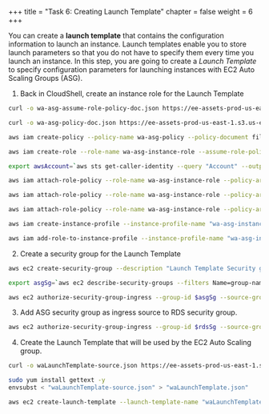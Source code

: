 +++ 
title = "Task 6: Creating Launch Template"
chapter = false 
weight = 6
+++

You can create a **launch template** that contains the configuration information to launch an instance. Launch templates enable you to store launch parameters so that you do not have to specify them every time you launch an instance.  In this step, you are going to create a *Launch Template* to specify configuration parameters for launching instances with EC2 Auto Scaling Groups (ASG).

1. Back in CloudShell, create an instance role for the Launch Template

```sh
curl -o wa-asg-assume-role-policy-doc.json https://ee-assets-prod-us-east-1.s3.us-east-1.amazonaws.com/modules/6cfbb89d4a74400082ad348b4ec61df1/v1/wa-asg-assume-role-policy-doc.json

curl -o wa-asg-policy-doc.json https://ee-assets-prod-us-east-1.s3.us-east-1.amazonaws.com/modules/6cfbb89d4a74400082ad348b4ec61df1/v1/wa-asg-policy-doc.json

aws iam create-policy --policy-name wa-asg-policy --policy-document file://wa-asg-policy-doc.json

aws iam create-role --role-name wa-asg-instance-role --assume-role-policy-document file://wa-asg-assume-role-policy-doc.json

export awsAccount=`aws sts get-caller-identity --query "Account" --output text`

aws iam attach-role-policy --role-name wa-asg-instance-role --policy-arn arn:aws:iam::$awsAccount:policy/wa-asg-policy

aws iam attach-role-policy --role-name wa-asg-instance-role --policy-arn arn:aws:iam::aws:policy/AmazonSSMManagedInstanceCore

aws iam attach-role-policy --role-name wa-asg-instance-role --policy-arn arn:aws:iam::aws:policy/CloudWatchAgentServerPolicy

aws iam create-instance-profile --instance-profile-name "wa-asg-instance-profile"

aws iam add-role-to-instance-profile --instance-profile-name "wa-asg-instance-profile" --role-name "wa-asg-instance-role"
```

2. Create a security group for the Launch Template

```sh
aws ec2 create-security-group --description "Launch Template Security group" --group-name "wa-asg-sg" --vpc-id $VPC

export asgSg=`aws ec2 describe-security-groups --filters Name=group-name,Values=wa-asg-sg --query 'SecurityGroups[*].GroupId' --output text --region us-west-2` && echo asgSg=$asgSg >> ~/.bashrc

aws ec2 authorize-security-group-ingress --group-id $asgSg --source-group $albSg --protocol "tcp" --port "80"
```

3. Add ASG security group as ingress source to RDS security group.

```sh
aws ec2 authorize-security-group-ingress --group-id $rdsSg --source-group $asgSg --protocol "tcp" --port "3306"
```

4. Create the Launch Template that will be used by the EC2 Auto Scaling group.

```sh
curl -o waLaunchTemplate-source.json https://ee-assets-prod-us-east-1.s3.us-east-1.amazonaws.com/modules/6cfbb89d4a74400082ad348b4ec61df1/v1/waLaunchTemplate-source.json

sudo yum install gettext -y
envsubst < "waLaunchTemplate-source.json" > "waLaunchTemplate.json"

aws ec2 create-launch-template --launch-template-name "waLaunchTemplate" --launch-template-data file://waLaunchTemplate.json
```
